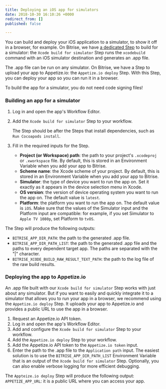 ```yaml
---
title: Deploying an iOS app for simulators
date: 2018-10-30 16:10:26 +0000
redirect_from: []
published: false

---
```

You can build and deploy your iOS application to a simulator, to show it off in a browser, for example. On Bitrise, we have [a dedicated Step](https://www.bitrise.io/integrations/steps/xcode-build-for-simulator) to build for a simulator: the `Xcode build for simulator` Step runs the `xcodebuild` command with an iOS simulator destination and generates an .app file.

The .app file can be run on any simulator. On Bitrise, we have a Step to upload your app to Appetize.io: the `Appetize.io deploy` Step. With this Step, you can deploy your app so you can run it in a browser. 

To build the app for a simulator, you do not need code signing files! 

### Building an app for a simulator

1. Log in and open the app's Workflow Editor.
2. Add the `Xcode build for simulator` Step to your workflow. 

   The Step should be after the Steps that install dependencies, such as `Run Cocoapods install`. 
3. Fill in the required inputs for the Step.
   * **Project (or Workspace) path**: the path to your project's `.xcodeproj` or `.xworkspace` file. By default, this is stored in an Environment Variable when you add your app to Bitrise. 
   * **Scheme name**: the Xcode scheme of your project. By default, this is stored in an Environment Variable when you add your app to Bitrise. 
   * **Simulator**: the type of device you want to run the app on. Set it exactly as it appears in the device selection menu in Xcode. 
   * **OS version**: the version of device operating system you want to run the app on. The default value is `latest`.
   * **Platform**: the platform you want to run the app on. The default value is `iOS`. Make sure that the values of the Simulator input and the Platform input are compatible: for example, if you set Simulator to `Apple TV 1080p`, set Platform to `tvOS`. 

The Step will produce the following outputs: 

* `BITRISE_APP_DIR_PATH`: the path to the generated .app file.
* `BITRISE_APP_DIR_PATH_LIST`: the path to the generated .app file and the paths to every dependent target app. The paths are separated with the "|" character.  
* `BITRISE_XCODE_BUILD_RAW_RESULT_TEXT_PATH`: the path to the log file of the raw build results. 

### Deploying the app to Appetize.io 

An .app file built with our `Xcode build for simulator` Step works with just about any simulator. But if you want to easily and quickly integrate it to a simulator that allows you to run your app in a browser, we recommend using the `Appetize.io deploy` Step. It uploads your app to Appetize.io and provides a public URL to use the app in a browser. 

1. Request an Appetize.io API token.
1. Log in and open the app's Workflow Editor.
2. Add and configure the `Xcode build for simulator` Step to your workflow. 
3. Add the `Appetize.io deploy` Step to your workflow. 
4. Add the Appetize.io API token to the `Appetize.io token` input. 
5. Enter the path to the .app file to the `Application path` input.
   The easiest solution is to use the `BITRISE_APP_DIR_PATH_LIST` Environment Variable that is an output of the `Xcode build for simulator` Step. 
   Optionally, you can also enable verbose logging for more efficient debugging. 
   
The `Appteize.io deploy` Step will produce the following output: 
`APPETIZE_APP_URL`: it is a public URL where you can access your app. 